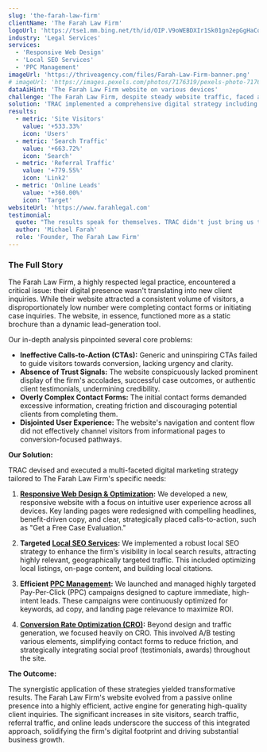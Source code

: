 ```yaml
---
slug: 'the-farah-law-firm'
clientName: 'The Farah Law Firm'
logoUrl: 'https://tse1.mm.bing.net/th/id/OIP.V9oWEBDXIr1Sk01gn2epGgHaCq?pid=Api&P=0&h=220'
industry: 'Legal Services'
services:
  - 'Responsive Web Design'
  - 'Local SEO Services'
  - 'PPC Management'
imageUrl: 'https://thriveagency.com/files/Farah-Law-Firm-banner.png'
# imageUrl: 'https://images.pexels.com/photos/7176319/pexels-photo-7176319.jpeg?auto=compress&cs=tinysrgb&w=1260&h=750&dpr=1'
dataAiHint: 'The Farah Law Firm website on various devices'
challenge: 'The Farah Law Firm, despite steady website traffic, faced a significant challenge in converting visitors into qualified leads. Their website lacked clear calls-to-action, prominent trust signals, and had complicated contact forms, hindering effective lead generation.'
solution: 'TRAC implemented a comprehensive digital strategy including responsive web design, targeted local SEO, and efficient PPC management. We redesigned key landing pages, simplified contact forms, and integrated strong trust signals to optimize the user journey and improve conversion rates.'
results:
  - metric: 'Site Visitors'
    value: '+533.33%'
    icon: 'Users'
  - metric: 'Search Traffic'
    value: '+663.72%'
    icon: 'Search'
  - metric: 'Referral Traffic'
    value: '+779.55%'
    icon: 'Link2'
  - metric: 'Online Leads'
    value: '+360.00%'
    icon: 'Target'
websiteUrl: 'https://www.farahlegal.com'
testimonial:
  quote: "The results speak for themselves. TRAC didn't just bring us traffic; they brought us the right traffic and showed us how to convert it. Our intake has never been stronger."
  author: 'Michael Farah'
  role: 'Founder, The Farah Law Firm'
---
```


### The Full Story

The Farah Law Firm, a highly respected legal practice, encountered a critical issue: their digital presence wasn't translating into new client inquiries. While their website attracted a consistent volume of visitors, a disproportionately low number were completing contact forms or initiating case inquiries. The website, in essence, functioned more as a static brochure than a dynamic lead-generation tool.

Our in-depth analysis pinpointed several core problems:

*   **Ineffective Calls-to-Action (CTAs):** Generic and uninspiring CTAs failed to guide visitors towards conversion, lacking urgency and clarity.
*   **Absence of Trust Signals:** The website conspicuously lacked prominent display of the firm's accolades, successful case outcomes, or authentic client testimonials, undermining credibility.
*   **Overly Complex Contact Forms:** The initial contact forms demanded excessive information, creating friction and discouraging potential clients from completing them.
*   **Disjointed User Experience:** The website's navigation and content flow did not effectively channel visitors from informational pages to conversion-focused pathways.

**Our Solution:**

TRAC devised and executed a multi-faceted digital marketing strategy tailored to The Farah Law Firm's specific needs:

1.  **[Responsive Web Design & Optimization](/services/web-design-and-development):** We developed a new, responsive website with a focus on intuitive user experience across all devices. Key landing pages were redesigned with compelling headlines, benefit-driven copy, and clear, strategically placed calls-to-action, such as "Get a Free Case Evaluation."

2.  **Targeted [Local SEO Services](/services/seo):** We implemented a robust local SEO strategy to enhance the firm's visibility in local search results, attracting highly relevant, geographically targeted traffic. This included optimizing local listings, on-page content, and building local citations.

3.  **Efficient [PPC Management](/services/ppc):** We launched and managed highly targeted Pay-Per-Click (PPC) campaigns designed to capture immediate, high-intent leads. These campaigns were continuously optimized for keywords, ad copy, and landing page relevance to maximize ROI.

4.  **[Conversion Rate Optimization (CRO)](/services/cro):** Beyond design and traffic generation, we focused heavily on CRO. This involved A/B testing various elements, simplifying contact forms to reduce friction, and strategically integrating social proof (testimonials, awards) throughout the site.

**The Outcome:**

The synergistic application of these strategies yielded transformative results. The Farah Law Firm's website evolved from a passive online presence into a highly efficient, active engine for generating high-quality client inquiries. The significant increases in site visitors, search traffic, referral traffic, and online leads underscore the success of this integrated approach, solidifying the firm's digital footprint and driving substantial business growth.